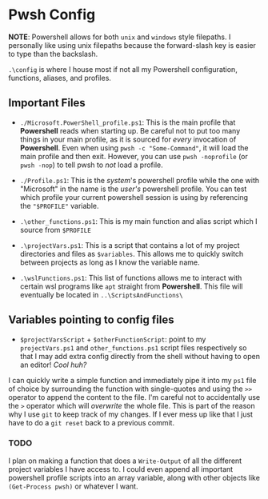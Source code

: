# Pwsh Config

**NOTE**: Powershell allows for both `unix` and `windows` style filepaths.
I personally like using unix filepaths because the forward-slash key is easier to type than the backslash.

`.\config` is where I house most if not all my Powershell configuration, functions, aliases, and profiles.

## Important Files

- `./Microsoft.PowerShell_profile.ps1`: This is the main profile that **Powershell** reads when starting up.
  Be careful not to put too many things in your main profile, as it is sourced for _every_ invocation of **Powershell**.
  Even when using `pwsh -c "Some-Command"`, it will load the main profile and then exit.
  However, you can use `pwsh -noprofile` (or `pwsh -nop`) to tell pwsh to _not_ load a profile.

- `./Profile.ps1`: This is the _system_'s powershell profile while the one with "Microsoft" in the name is the _user's_ powershell profile.
  You can test which profile your current powershell session is using by referencing the `"$PROFILE"` variable.
- `.\other_functions.ps1`: This is my main function and alias script which I source from `$PROFILE`

- `.\projectVars.ps1`: This is a script that contains a lot of my project directories and files as `$variables`.
  This allows me to quickly switch between projects as long as I know the variable name.

- `.\wslFunctions.ps1`: This list of functions allows me to interact with certain wsl programs like `apt` straight from __Powershell__.  This file will eventually be located in `..\ScriptsAndFunctions\`

## Variables pointing to config files

- `$projectVarsScript` + `$otherFunctionScript`: point to my `projectVars.ps1` and `other_functions.ps1` script files respectively so that I may add extra config directly from the shell without having to open an editor!  _Cool huh?_

I can quickly write a simple function and immediately pipe it into my `ps1` file of choice by surrounding
the function with single-quotes and using the `>>` operator to append the content to the file.
I'm careful not to accidentally use the `>` operator which will _overwrite_ the whole file.
This is part of the reason why I use `git` to keep track of my changes.  If I ever mess up 
like that I just have to do a `git reset` back to a previous commit.

### TODO

I plan on making a function that does a `Write-Output` of all the different project variables I
have access to.
I could even append all important powershell profile scripts into an array variable, along with other objects like
`(Get-Process pwsh)` or whatever I want.
